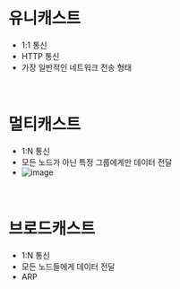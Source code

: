 <!-- Cs 네트워크 3강 -->

# 유니캐스트 

- 1:1 통신
- HTTP 통신
- 가장 일반적인 네트워크 전송 형태

<br>

# 멀티캐스트

- 1:N 통신
- 모든 노드가 아닌 특정 그룹에게만 데이터 전달
- ![image](https://github.com/faces0312/TIL/assets/112464553/d569fe3c-b56c-45fb-bc65-292512b090a2)

<br>

# 브로드캐스트

- 1:N 통신
- 모든 노드들에게 데이터 전달
- ARP
